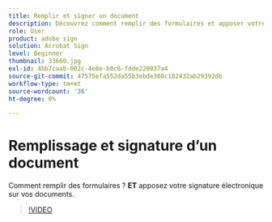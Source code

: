 ```yaml
---
title: Remplir et signer un document
description: Découvrez comment remplir des formulaires et apposer votre signature électronique sur des documents
role: User
product: adobe sign
solution: Acrobat Sign
level: Beginner
thumbnail: 33660.jpg
exl-id: 4bb7caab-002c-4e8e-b0c6-fdde220037a4
source-git-commit: 47575efa552da55b3ebde308c182432ab29392db
workflow-type: tm+mt
source-wordcount: '36'
ht-degree: 0%

---
```


# Remplissage et signature d’un document

Comment remplir des formulaires ? **ET** apposez votre signature électronique sur vos documents.

>[!VIDEO](https://video.tv.adobe.com/v/33660?hidetitle=true)
